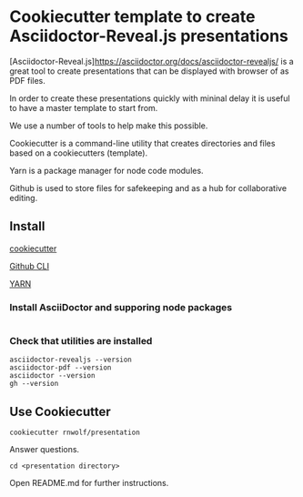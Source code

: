 # Cookiecutter template to create Asciidoctor-Reveal.js presentations

[Asciidoctor-Reveal.js]https://asciidoctor.org/docs/asciidoctor-revealjs/ is a great tool to create presentations that can be displayed with browser of as PDF files.

In order to create these presentations quickly with mininal delay it is useful to have a master template to start from. 

We use a number of tools to help make this possible.

Cookiecutter is a command-line utility that creates directories and files based on a cookiecutters (template).

Yarn is a package manager for node code modules.

Github is used to store files for safekeeping and as a hub for collaborative editing.

## Install

[cookiecutter](https://cookiecutter.readthedocs.io/) 

[Github CLI](https://cli.github.com/manual/installation)

[YARN](https://classic.yarnpkg.com/en/docs/install/)

### Install AsciiDoctor and supporing node packages

```yarn global add @asciidoctor/core asciidoctor-pdf @asciidoctor/reveal.js asciidoctor-kroki asciidoctor
```

### Check that utilities are installed

```
asciidoctor-revealjs --version 
asciidoctor-pdf --version 
asciidoctor --version
gh --version
```

## Use Cookiecutter

```
cookiecutter rnwolf/presentation
```

Answer questions.

```
cd <presentation directory>
```

Open README.md for further instructions.

